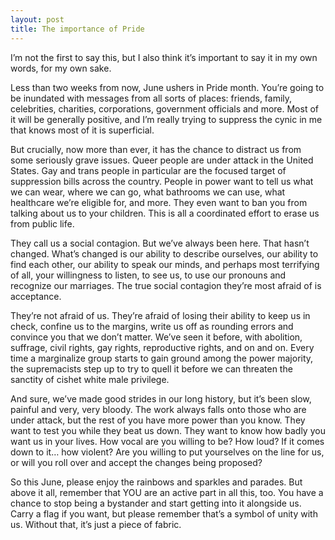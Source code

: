 ```yaml
---
layout: post
title: The importance of Pride
---
```


I’m not the first to say this, but I also think it’s important to say it in my own words, for my own sake.

Less than two weeks from now, June ushers in Pride month. You’re going to be inundated with messages from all sorts of places: friends, family, celebrities, charities, corporations, government officials and more. Most of it will be generally positive, and I’m really trying to suppress the cynic in me that knows most of it is superficial.

But crucially, now more than ever, it has the chance to distract us from some seriously grave issues. Queer people are under attack in the United States. Gay and trans people in particular are the focused target of suppression bills across the country. People in power want to tell us what we can wear, where we can go, what bathrooms we can use, what healthcare we’re eligible for, and more. They even want to ban you from talking about us to your children. This is all a coordinated effort to erase us from public life.

They call us a social contagion. But we’ve always been here. That hasn’t changed. What’s changed is our ability to describe ourselves, our ability to find each other, our ability to speak our minds, and perhaps most terrifying of all, your willingness to listen, to see us, to use our pronouns and recognize our marriages. The true social contagion they’re most afraid of is acceptance.

They’re not afraid of us. They’re afraid of losing their ability to keep us in check, confine us to the margins, write us off as rounding errors and convince you that we don’t matter. We’ve seen it before, with abolition, suffrage, civil rights, gay rights, reproductive rights, and on and on. Every time a marginalize group starts to gain ground among the power majority, the supremacists step up to try to quell it before we can threaten the sanctity of cishet white male privilege.

And sure, we’ve made good strides in our long history, but it’s been slow, painful and very, very bloody. The work always falls onto those who are under attack, but the rest of you have more power than you know. They want to test you while they beat us down. They want to know how badly you want us in your lives. How vocal are you willing to be? How loud? If it comes down to it… how violent? Are you willing to put yourselves on the line for us, or will you roll over and accept the changes being proposed?

So this June, please enjoy the rainbows and sparkles and parades. But above it all, remember that YOU are an active part in all this, too. You have a chance to stop being a bystander and start getting into it alongside us. Carry a flag if you want, but please remember that’s a symbol of unity with us. Without that, it’s just a piece of fabric.
